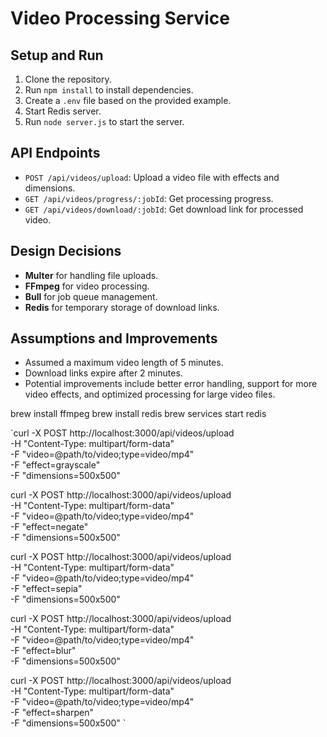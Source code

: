 # Video Processing Service

## Setup and Run

1. Clone the repository.
2. Run `npm install` to install dependencies.
3. Create a `.env` file based on the provided example.
4. Start Redis server.
5. Run `node server.js` to start the server.

## API Endpoints

- `POST /api/videos/upload`: Upload a video file with effects and dimensions.
- `GET /api/videos/progress/:jobId`: Get processing progress.
- `GET /api/videos/download/:jobId`: Get download link for processed video.

## Design Decisions

- **Multer** for handling file uploads.
- **FFmpeg** for video processing.
- **Bull** for job queue management.
- **Redis** for temporary storage of download links.

## Assumptions and Improvements

- Assumed a maximum video length of 5 minutes.
- Download links expire after 2 minutes.
- Potential improvements include better error handling, support for more video effects, and optimized processing for large video files.


brew install ffmpeg 
brew install redis
brew services start redis


`curl -X POST http://localhost:3000/api/videos/upload \
     -H "Content-Type: multipart/form-data" \
     -F "video=@path/to/video;type=video/mp4" \
     -F "effect=grayscale" \
     -F "dimensions=500x500"

curl -X POST http://localhost:3000/api/videos/upload \
     -H "Content-Type: multipart/form-data" \
     -F "video=@path/to/video;type=video/mp4" \
     -F "effect=negate" \
     -F "dimensions=500x500"

curl -X POST http://localhost:3000/api/videos/upload \
     -H "Content-Type: multipart/form-data" \
     -F "video=@path/to/video;type=video/mp4" \
     -F "effect=sepia" \
     -F "dimensions=500x500"

curl -X POST http://localhost:3000/api/videos/upload \
     -H "Content-Type: multipart/form-data" \
     -F "video=@path/to/video;type=video/mp4" \
     -F "effect=blur" \
     -F "dimensions=500x500"

curl -X POST http://localhost:3000/api/videos/upload \
     -H "Content-Type: multipart/form-data" \
     -F "video=@path/to/video;type=video/mp4" \
     -F "effect=sharpen" \
     -F "dimensions=500x500"
`